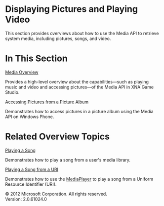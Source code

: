 ﻿

# Displaying Pictures and Playing Video

This section provides overviews about how to use the Media API to retrieve system media, including pictures, songs, and video.

# In This Section

[Media Overview](Media_XNA.md)

Provides a high-level overview about the capabilities—such as playing music and video and accessing pictures—of the Media API in XNA Game Studio.

[Accessing Pictures from a Picture Album](Media_HowTo_ShowPictures.md)

Demonstrates how to access pictures in a picture album using the Media API on Windows Phone.

# Related Overview Topics

[Playing a Song](Audio_HowTo_PlayASong.md)

Demonstrates how to play a song from a user's media library.

[Playing a Song from a URI](Media_HowTo_PlaySongfromURI.md)

Demonstrates how to use the [MediaPlayer](T_MXFM_MediaPlayer.md) to play a song from a Uniform Resource Identifier (URI).

© 2012 Microsoft Corporation. All rights reserved.  
Version: 2.0.61024.0